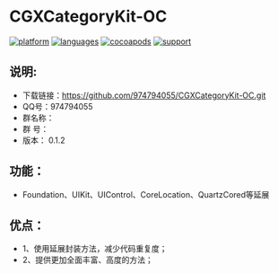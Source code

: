 # CGXCategoryKit-OC

 [![platform](https://img.shields.io/badge/platform-iOS-blue.svg?style=plastic)](#)
 [![languages](https://img.shields.io/badge/language-objective--c-blue.svg)](#) 
 [![cocoapods](https://img.shields.io/badge/cocoapods-supported-4BC51D.svg?style=plastic)](https://cocoapods.org/pods/CGXCategoryKit-OC)
 [![support](https://img.shields.io/badge/support-ios%208%2B-orange.svg)](#) 
 
## 说明:

- 下载链接：https://github.com/974794055/CGXCategoryKit-OC.git
-  QQ号：974794055
-  群名称：
-  群   号：
-  版本： 0.1.2

## 功能：    
-  Foundation、UIKit、UIControl、CoreLocation、QuartzCored等延展

 ## 优点：
-  1、使用延展封装方法，减少代码重复度；
-  2、提供更加全面丰富、高度的方法； 












